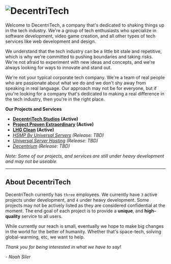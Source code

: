 # ![DecentriTech](https://github.com/NoahThatsWack/DecentriTech/blob/master/Website/resources/media/png/iconbname.png?raw=true)

Welcome to DecentriTech, a company that's dedicated to shaking things up in the tech industry. We're a group of tech enthusiasts who specialize in software development, video game creation, and all other types of tech services like web development and design.

We understand that the tech industry can be a little bit stale and repetitive, which is why we're committed to pushing boundaries and taking risks. We're not afraid to experiment with new ideas and concepts, and we're always looking for ways to innovate and stand out.

We're not your typical corporate tech company. We're a team of real people who are passionate about what we do and we don't shy away from speaking in real language. Our approach may not be for everyone, but if you're looking for a company that's dedicated to making a real difference in the tech industry, then you're in the right place.

**Our Projects and Services**

- **[DecentriTech Studios](https://studio.decentritech.com) (Active)**
- **[Project Proven Extraordinary](https://www.provenextraordinary.com) (Active)**
- **[LHG Clean](https://www.lhgclean.com) (Active)**
- *[HSMP By Universal Servers](https://mc.universalservers.net) (Release: TBD)*
- *[Universal Server Hosting](https://www.universalservers.net) (Release: TBD)*
- *[Decentrium](https://www.decentrium.org) (Release: TBD)*

*Note: Some of our projects, and services are still under heavy development and may not be useable.*

---

## About DecentriTech

DecentriTech currently has `three` employees. We currently have `3` active projects under development, and `4` under heavy development. Some projects may not be actively listed as they are considered confidential at the moment. The end goal of each project is to provide a **unique**, and **high-quality** service to all users.

While currently our reach is small, eventually we hope to make big changes in the world for the better of humanity. Whether that's space-tech, solving global-warming, etc, we want to help.

*Thank you for being interested in what we have to say!*

*- Noah Siler*
